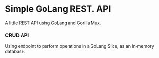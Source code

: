 # Simple GoLang REST. API
A little REST API using GoLang and Gorilla Mux. 

### CRUD API
Using endpoint to perform operations in a GoLang Slice, as an in-memory database.
